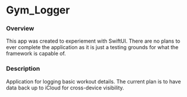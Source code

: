 # Gym_Logger
### Overview
This app was created to experiement with SwiftUI. There are no plans to ever complete the application as it is just a testing grounds for what the framework is capable of.
### Description
Application for logging basic workout details. The current plan is to have data back up to iCloud for cross-device visibility.
